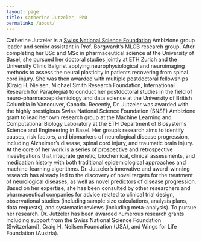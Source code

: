 ```yaml
---
layout: page
title: Catherine Jutzeler, PhD
permalink: /about/
---
```

Catherine Jutzeler is a [Swiss National Science Foundation](http://p3.snf.ch/project-186101) Ambizione group leader and senior assistant in Prof. Borgwardt’s MLCB research group. After completing her BSc and MSc in pharmaceutical science at the University of Basel, she pursued her doctoral studies jointly at ETH Zurich and the University Clinic Balgrist applying neurophysiological and neuroimaging methods to assess the neural plasticity in patients recovering from spinal cord injury. She was then awarded with multiple postdoctoral fellowships (Craig H. Nielsen, Michael Smith Research Foundation, International Research for Paraplegia) to conduct her postdoctoral studies in the field of neuro-pharmacoepidemiology and data science at the University of British Columbia in Vancouver, Canada. Recently, Dr. Jutzeler was awarded with the highly prestigious Swiss National Science Foundation (SNSF) Ambizione grant to lead her own research group at the Machine Learning and Computational Biology Laboratory at the ETH Department of Biosystems Science and Engineering in Basel. Her group’s research aims to identify causes, risk factors, and biomarkers of neurological disease progression, including Alzheimer’s disease, spinal cord injury, and traumatic brain injury. At the core of her work is a series of prospective and retrospective investigations that integrate genetic, biochemical, clinical assessments, and medication history with both traditional epidemiological approaches and machine-learning algorithms. Dr. Jutzeler’s innovative and award-winning research has already led to the discovery of novel targets for the treatment of neurological diseases, as well as novel predictors of disease progression. Based on her expertise, she has been consulted by other researchers and pharmaceutical companies for advice related to clinical trial design, observational studies (including sample size calculations, analysis plans, data requests), and systematic reviews (including meta-analysis). To pursue her research. Dr. Jutzeler has been awarded numerous research grants including support from the Swiss National Science Foundation (Switzerland), Craig H. Neilsen Foundation (USA), and Wings for Life Foundation (Austria).

